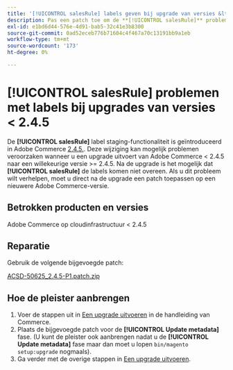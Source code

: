 ```yaml
---
title: '[!UICONTROL salesRule] labels geven bij upgrade van versies &lt; 2,4,5'
description: Pas een patch toe om de **[!UICONTROL salesRule]** problemen bij het upgraden vanaf Adobe Commerce versies &lt; 2.4.5.
exl-id: e1bd6d44-576e-4d91-bab5-32c41e3b8300
source-git-commit: 0ad52eceb776b71604c4f467a70c13191bb9a1eb
workflow-type: tm+mt
source-wordcount: '173'
ht-degree: 0%

---
```


# **[!UICONTROL salesRule]** problemen met labels bij upgrades van versies &lt; 2.4.5

De **[!UICONTROL salesRule]** label staging-functionaliteit is geïntroduceerd in Adobe Commerce [2.4.5.](/docs/commerce-operations/release/notes/adobe-commerce/2-4-5.html). Deze wijziging kan mogelijk problemen veroorzaken wanneer u een upgrade uitvoert van Adobe Commerce &lt; 2.4.5 naar een willekeurige versie >= 2.4.5. Na de upgrade is het mogelijk dat **[!UICONTROL salesRule]** de labels komen niet overeen. Als u dit probleem wilt verhelpen, moet u direct na de upgrade een patch toepassen op een nieuwere Adobe Commerce-versie.

## Betrokken producten en versies

Adobe Commerce op cloudinfrastructuur &lt; 2.4.5

## Reparatie

Gebruik de volgende bijgevoegde patch:

[ACSD-50625_2.4.5-P1.patch.zip](assets/ACSD-50625_2.4.5-p1.patch.zip)

## Hoe de pleister aanbrengen

1. Voer de stappen uit in [Een upgrade uitvoeren](https://experienceleague.adobe.com/docs/commerce-operations/upgrade-guide/implementation/perform-upgrade.html) in de handleiding van Commerce.
1. Plaats de bijgevoegde patch voor de **[!UICONTROL Update metadata]** fase.
(U kunt de pleister ook aanbrengen nadat u de **[!UICONTROL Update metadata]** fase maar dan moet u lopen `bin/magento setup:upgrade` nogmaals).
1. Ga verder met de overige stappen in [Een upgrade uitvoeren](https://experienceleague.adobe.com/docs/commerce-operations/upgrade-guide/implementation/perform-upgrade.html).
